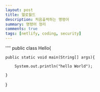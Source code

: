 ```yaml
---
layout: post
title: 헬로월드
description: 처음출력하는 명령어
summary: 명령어 정리
comments: true
tags: [netlify, coding, security]
---
```


''''
public class Hello{

    public static void main(String[] args){

        System.out.println("hello World");

    }

}